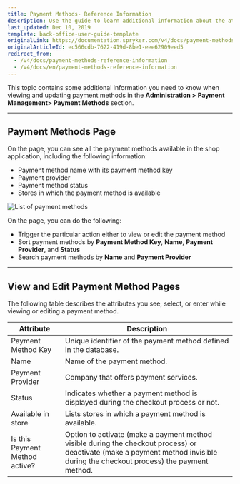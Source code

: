 ```yaml
---
title: Payment Methods- Reference Information
description: Use the guide to learn additional information about the attributes you can use when managing payment methods in the Back Office.
last_updated: Dec 10, 2019
template: back-office-user-guide-template
originalLink: https://documentation.spryker.com/v4/docs/payment-methods-reference-information
originalArticleId: ec566cdb-7622-419d-8be1-eee62909eed5
redirect_from:
  - /v4/docs/payment-methods-reference-information
  - /v4/docs/en/payment-methods-reference-information
---
```


This topic contains some additional information you need to know when viewing and updating payment methods in the **Administration > Payment Management> Payment Methods** section.
***
## Payment Methods Page
On the page, you can see all the payment methods available in the shop application, including the following information:

* Payment method name with its payment method key
* Payment provider
* Payment method status
* Stores in which the payment method is available

![List of payment methods](https://spryker.s3.eu-central-1.amazonaws.com/docs/User+Guides/Back+Office+User+Guides/Administration/Payment+Management/Payment+Methods/References/Payments%3A+Reference+Information/payment-methods-page.png)

On the page, you can do the following:

* Trigger the particular action either to view or edit the payment method
* Sort payment methods by **Payment Method Key**, **Name**, **Payment Provider**, and **Status**
* Search payment methods by **Name** and **Payment Provider**

***
## View and Edit Payment Method Pages

The following table describes the attributes you see, select, or enter while viewing or editing a payment method.

| Attribute | Description |
| --- | --- |
| Payment Method Key | Unique identifier of the payment method defined in the database. |
| Name | Name of the payment method. |
| Payment Provider | Company that offers payment services. |
| Status | Indicates whether a payment method is displayed during the checkout process or not. |
| Available in store | Lists stores in which a payment method is available. |
| Is this Payment Method active? | Option to activate (make a payment method visible during the checkout process) or deactivate (make a payment method invisible during the checkout process) the payment method. |

